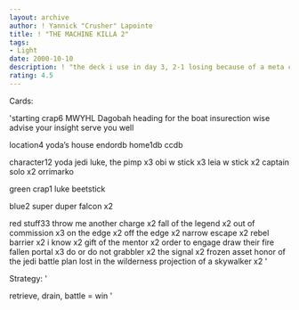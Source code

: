 ```yaml
---
layout: archive
author: ! Yannick "Crusher" Lapointe
title: ! "THE MACHINE KILLA 2"
tags:
- Light
date: 2000-10-10
description: ! "the deck i use in day 3, 2-1 losing because of a meta choice:("
rating: 4.5
---
```

Cards: 

'starting crap6
MWYHL
Dagobah
heading for the boat
insurection
wise advise
your insight serve you well

location4
yoda’s house
endordb
home1db
ccdb

character12
yoda
jedi luke, the pimp x3
obi w stick x3
leia w stick x2
captain solo x2
orrimarko

green crap1
luke beetstick

blue2
super duper falcon x2

red stuff33
throw me another charge x2
fall of the legend x2
out of commission x3
on the edge x2
off the edge x2
narrow escape x2
rebel barrier x2
i know x2
gift of the mentor x2
order to engage
draw their fire
fallen portal x3
do or do not
grabbler x2
the signal x2
frozen asset
honor of the jedi
battle plan
lost in the wilderness
projection of a skywalker x2 '

Strategy: '

retrieve, drain, battle = win '